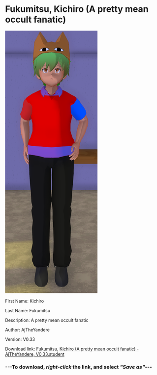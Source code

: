 # Fukumitsu, Kichiro (A pretty mean occult fanatic)

<img src = "https://raw.githubusercontent.com/Arbiter1223/Daigaku-Gurashi-Custom-Students/master/Students/Files/Fukumitsu%2C%20Kichiro%20(A%20pretty%20mean%20occult%20fanatic).png">

First Name: Kichiro

Last Name: Fukumitsu

Description: A pretty mean occult fanatic

Author: AjTheYandere

Version: V0.33

Download link: <a href="https://raw.githubusercontent.com/Arbiter1223/Daigaku-Gurashi-Custom-Students/master/Students/Files/Fukumitsu%2C%20Kichiro%20(A%20pretty%20mean%20occult%20fanatic)%20-%20AjTheYandere%2C%20V0.33.student">Fukumitsu, Kichiro (A pretty mean occult fanatic) - AjTheYandere, V0.33.student</a>

### ---**To download, _right-click_ the link, and select _"Save as"_**---
